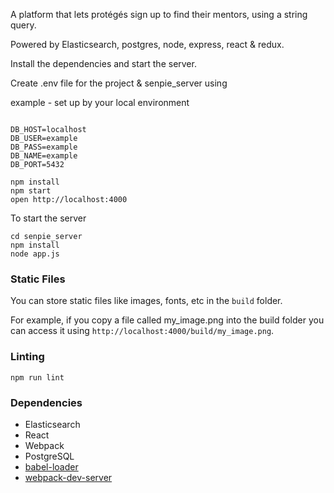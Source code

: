 A platform that lets protégés sign up to find their mentors, using a string query.

Powered by Elasticsearch, postgres, node, express, react & redux.

Install the dependencies and start the server.

Create .env file for the project & senpie_server using

example - set up by your local environment

```

DB_HOST=localhost
DB_USER=example
DB_PASS=example
DB_NAME=example
DB_PORT=5432

```

```
npm install
npm start
open http://localhost:4000

```
To start the server

```
cd senpie_server
npm install
node app.js

```

### Static Files

You can store static files like images, fonts, etc in the `build` folder.

For example, if you copy a file called my_image.png into the build folder you can access it using `http://localhost:4000/build/my_image.png`.

### Linting

```
npm run lint

```

### Dependencies

* Elasticsearch
* React
* Webpack
* PostgreSQL
* [babel-loader](https://github.com/babel/babel-loader)
* [webpack-dev-server](https://github.com/webpack/webpack-dev-server)
